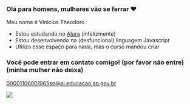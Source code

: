 ### Olá para homens, mulheres vão se ferrar ❤️

Meu nome é Vinicius Theodoro

- Estou estudando no [Alura](https:/www.alura.com.br) (infelizmente)
- Estou desenvolvendo na (desfuncional) linguagem Javascript
- Utilizo esse espaço para nada, mas o curso mandou criar

### Você pode entrar em contato comigo! (por favor não entre)(minha mulher não deixa)

00001106001965sp@al.educacao.sp.gov.br

![](https://media.tenor.com/eT65efTNamoAAAAi/bonfire-darksouls.gif)
